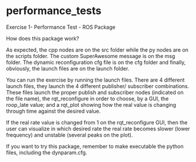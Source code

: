 # performance_tests
Exercise 1- Performance Test - ROS Package

How does this package work?

As expected, the cpp nodes are on the src folder while the py nodes are on the scripts folder. The custom SuperAwesome message is 
on the msg folder. The dynamic reconfiguration cfg file is on the cfg folder and finally, obviously, the launch files are on the 
launch folder.

You can run the exercise by running the launch files. There are 4 different launch files, they launch the 4 different publisher/
subscriber combinations. These files launch the proper publish and subscriber nodes (indicated on the file name), the rqt_reconfigure in order to choose, by a GUI, the roop_late value; and a rqt_plot showing how the real value is changing through time against the desired value.

If the real rate value is changed from 1 on the rqt_reconfigure GUI, then the user can visualize in which desired rate the real 
rate becomes slower (lower frequency) and unstable (several peaks on the plot).

If you want to try this package, remember to make executable the python files, including the dynparam.cfg.

